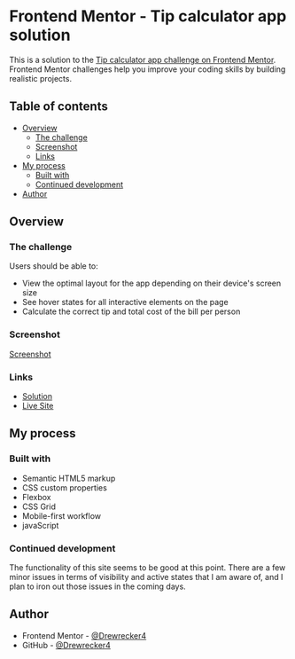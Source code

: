 # Frontend Mentor - Tip calculator app solution

This is a solution to the [Tip calculator app challenge on Frontend Mentor](https://www.frontendmentor.io/challenges/tip-calculator-app-ugJNGbJUX). Frontend Mentor challenges help you improve your coding skills by building realistic projects.

## Table of contents

- [Overview](#overview)
  - [The challenge](#the-challenge)
  - [Screenshot](#screenshot)
  - [Links](#links)
- [My process](#my-process)
  - [Built with](#built-with)
  - [Continued development](#continued-development)
- [Author](#author)

## Overview

### The challenge

Users should be able to:

- View the optimal layout for the app depending on their device's screen size
- See hover states for all interactive elements on the page
- Calculate the correct tip and total cost of the bill per person

### Screenshot

[Screenshot](./Screenshot.PNG)

### Links

- [Solution](https://github.com/Drewrecker4/Tip_Calculator)
- [Live Site](https://drewrecker4.github.io/Tip_Calculator/)

## My process

### Built with

- Semantic HTML5 markup
- CSS custom properties
- Flexbox
- CSS Grid
- Mobile-first workflow
- javaScript

### Continued development

The functionality of this site seems to be good at this point. There are a few minor issues in terms of visibility and active states that I am aware of, and I plan to iron out those issues in the coming days.

## Author

- Frontend Mentor - [@Drewrecker4](https://www.frontendmentor.io/profile/Drewrecker4)
- GitHub - [@Drewrecker4](https://github.com/Drewrecker4)

